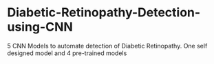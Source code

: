 # Diabetic-Retinopathy-Detection-using-CNN
5 CNN Models to automate detection of Diabetic Retinopathy. One self designed model and 4 pre-trained models
